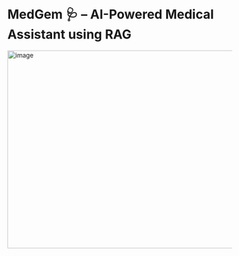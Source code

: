# MedGem 🩺 – AI-Powered Medical Assistant using RAG

<img width="940" height="444" alt="image" src="https://github.com/user-attachments/assets/fad2c704-fa64-4344-96a4-b73f6666f5c6" />
